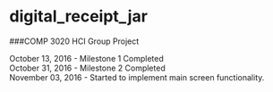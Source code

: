 # digital_receipt_jar
###COMP 3020 HCI Group Project

October 13, 2016 - Milestone 1 Completed </br>
October 31, 2016 - Milestone 2 Completed </br>
November 03, 2016 - Started to implement main screen functionality. </br>
